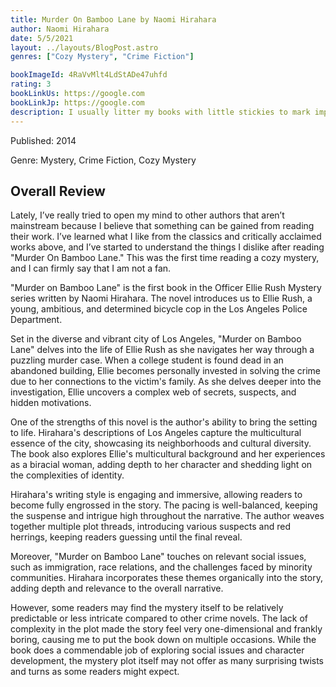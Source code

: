 ```yaml
---
title: Murder On Bamboo Lane by Naomi Hirahara
author: Naomi Hirahara
date: 5/5/2021
layout: ../layouts/BlogPost.astro
genres: ["Cozy Mystery", "Crime Fiction"]

bookImageId: 4RaVvMlt4LdStADe47uhfd
rating: 3
bookLinkUs: https://google.com
bookLinkJp: https://google.com
description: I usually litter my books with little stickies to mark important passages or sentences that I may want to include in my review and/or parts of the book that I would like to try and emulate in my own writing. Unfortunately, after reading Murder On Bamboo Lane and Snakeskin Shamisen, for the first time, I found myself not marking up the books nearly as much—marking passages in Murder On Bamboo Lane just four times.
---
```


Published: 2014

Genre: Mystery, Crime Fiction, Cozy Mystery

## Overall Review

Lately, I’ve really tried to open my mind to other authors that aren’t mainstream because I believe that something can be gained from reading their work. I’ve learned what I like from the classics and critically acclaimed works above, and I’ve started to understand the things I dislike after reading "Murder On Bamboo Lane." This was the first time reading a cozy mystery, and I can firmly say that I am not a fan.

"Murder on Bamboo Lane" is the first book in the Officer Ellie Rush Mystery series written by Naomi Hirahara. The novel introduces us to Ellie Rush, a young, ambitious, and determined bicycle cop in the Los Angeles Police Department.

Set in the diverse and vibrant city of Los Angeles, "Murder on Bamboo Lane" delves into the life of Ellie Rush as she navigates her way through a puzzling murder case. When a college student is found dead in an abandoned building, Ellie becomes personally invested in solving the crime due to her connections to the victim's family. As she delves deeper into the investigation, Ellie uncovers a complex web of secrets, suspects, and hidden motivations.

One of the strengths of this novel is the author's ability to bring the setting to life. Hirahara's descriptions of Los Angeles capture the multicultural essence of the city, showcasing its neighborhoods and cultural diversity. The book also explores Ellie's multicultural background and her experiences as a biracial woman, adding depth to her character and shedding light on the complexities of identity.

Hirahara's writing style is engaging and immersive, allowing readers to become fully engrossed in the story. The pacing is well-balanced, keeping the suspense and intrigue high throughout the narrative. The author weaves together multiple plot threads, introducing various suspects and red herrings, keeping readers guessing until the final reveal.

Moreover, "Murder on Bamboo Lane" touches on relevant social issues, such as immigration, race relations, and the challenges faced by minority communities. Hirahara incorporates these themes organically into the story, adding depth and relevance to the overall narrative.

However, some readers may find the mystery itself to be relatively predictable or less intricate compared to other crime novels. The lack of complexity in the plot made the story feel very one-dimensional and frankly boring, causing me to put the book down on multiple occasions. While the book does a commendable job of exploring social issues and character development, the mystery plot itself may not offer as many surprising twists and turns as some readers might expect.